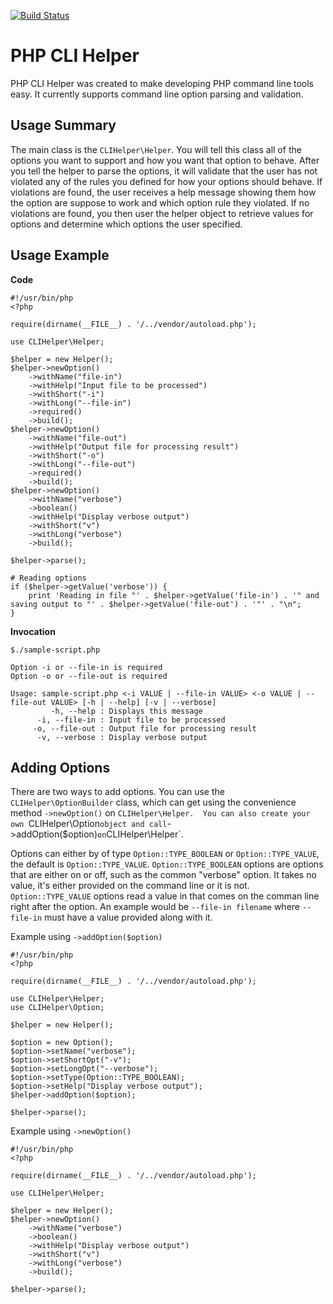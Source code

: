 [![Build Status](https://travis-ci.org/jjulien/php-cli-helper.png)](https://travis-ci.org/jjulien/php-cli-helper)

# PHP CLI Helper
PHP CLI Helper was created to make developing PHP command line tools easy.  It currently supports command line option parsing and validation.

## Usage Summary
The main class is the `CLIHelper\Helper`.  You will tell this class all of the options you want to support and how you want that option to behave.  After you tell the helper to parse the options, it will validate that the user has not violated any of the rules you defined for how your options should behave.  If violations are found, the user receives a help message showing them how the option are suppose to work and which option rule they violated.  If no violations are found, you then user the helper object to retrieve values for options and determine which options the user specified.

## Usage Example
**Code**
```
#!/usr/bin/php
<?php

require(dirname(__FILE__) . '/../vendor/autoload.php');

use CLIHelper\Helper;

$helper = new Helper();
$helper->newOption()
    ->withName("file-in")
    ->withHelp("Input file to be processed")
    ->withShort("-i")
    ->withLong("--file-in")
    ->required()
    ->build();
$helper->newOption()
    ->withName("file-out")
    ->withHelp("Output file for processing result")
    ->withShort("-o")
    ->withLong("--file-out")
    ->required()
    ->build();
$helper->newOption()
    ->withName("verbose")
    ->boolean()
    ->withHelp("Display verbose output")
    ->withShort("v")
    ->withLong("verbose")
    ->build();

$helper->parse();

# Reading options
if ($helper->getValue('verbose')) {
    print 'Reading in file "' . $helper->getValue('file-in') . '" and saving output to "' . $helper->getValue('file-out') . '"' . "\n";
}
```

**Invocation**
```
$./sample-script.php

Option -i or --file-in is required
Option -o or --file-out is required

Usage: sample-script.php <-i VALUE | --file-in VALUE> <-o VALUE | --file-out VALUE> [-h | --help] [-v | --verbose]
         -h, --help : Displays this message
      -i, --file-in : Input file to be processed
     -o, --file-out : Output file for processing result
      -v, --verbose : Display verbose output
```


## Adding Options
There are two ways to add options.  You can use the `CLIHelper\OptionBuilder` class, which can get using the convenience method `->newOption()` on `CLIHelper\Helper.  You can also create your own `CLIHelper\Option` object and call `->addOption($option)` on `CLIHelper\Helper`.

Options can either by of type `Option::TYPE_BOOLEAN` or `Option::TYPE_VALUE`, the default is `Option::TYPE_VALUE`.  `Option::TYPE_BOOLEAN` options are options that are either on or off, such as the common "verbose" option.  It takes no value, it's either provided on the command line or it is not.  `Option::TYPE_VALUE` options read a value in that comes on the comman line right after the option.  An example would be `--file-in filename` where `--file-in` must have a value provided along with it.

Example using `->addOption($option)`
```
#!/usr/bin/php
<?php

require(dirname(__FILE__) . '/../vendor/autoload.php');

use CLIHelper\Helper;
use CLIHelper\Option;

$helper = new Helper();

$option = new Option();
$option->setName("verbose");
$option->setShortOpt("-v");
$option->setLongOpt("--verbose");
$option->setType(Option::TYPE_BOOLEAN);
$option->setHelp("Display verbose output");
$helper->addOption($option);

$helper->parse();
```

Example using `->newOption()`
```
#!/usr/bin/php
<?php

require(dirname(__FILE__) . '/../vendor/autoload.php');

use CLIHelper\Helper;

$helper = new Helper();
$helper->newOption()
    ->withName("verbose")
    ->boolean()
    ->withHelp("Display verbose output")
    ->withShort("v")
    ->withLong("verbose")
    ->build();

$helper->parse();
```


